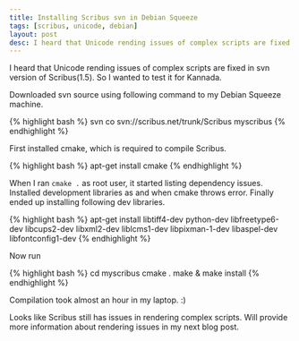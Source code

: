 ```yaml
---
title: Installing Scribus svn in Debian Squeeze
tags: [scribus, unicode, debian]
layout: post
desc: I heard that Unicode rending issues of complex scripts are fixed in svn version of Scribus(1.5). So I wanted to test it for Kannada.
---
```

I heard that Unicode rending issues of complex scripts are fixed in svn version of Scribus(1.5). So I wanted to test it for Kannada.

Downloaded svn source using following command to my Debian Squeeze machine. 

{% highlight bash %}
svn co svn://scribus.net/trunk/Scribus myscribus
{% endhighlight %}

First installed cmake, which is required to compile Scribus.

{% highlight bash %}
apt-get install cmake
{% endhighlight %}

When I ran `cmake .` as root user, it started listing dependency issues. Installed development libraries as and when cmake throws error. Finally ended up installing following dev libraries.

{% highlight bash %}
apt-get install libtiff4-dev python-dev libfreetype6-dev
                libcups2-dev libxml2-dev liblcms1-dev
                libpixman-1-dev libaspel-dev libfontconfig1-dev
{% endhighlight %}

Now run

{% highlight bash %}
cd myscribus
cmake .
make & make install
{% endhighlight %}  
                    
Compilation took almost an hour in my laptop. :) 

Looks like Scribus still has issues in rendering complex scripts. Will provide more information about rendering issues in my next blog post. 
